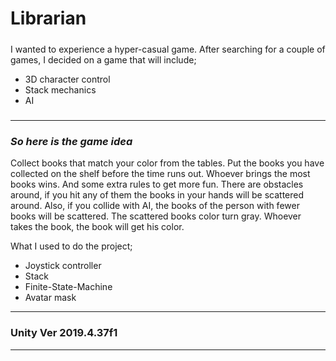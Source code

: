 # Librarian
#####
I wanted to experience a hyper-casual game. After searching for a couple of games, I decided on a game that will include;
- 3D character control<br/>
- Stack mechanics<br/>
- AI<br/>
#####
-------------------------------------------------------------------------------------------------------------------------------------------------------------------------
### *So here is the game idea* ###
Collect books that match your color from the tables. Put the books you have collected on the shelf before the time runs out. Whoever brings the most books wins. And some extra rules to get more fun. There are obstacles around, if you hit any of them the books in your hands will be scattered around. Also, if you collide with AI, the books of the person with fewer books will be scattered. The scattered books color turn gray. Whoever takes the book, the book will get his color.

What I used to do the project;
* Joystick controller<br/>
* Stack<br/>
* Finite-State-Machine<br/>
* Avatar mask<br/>
-------------------------------------------------------------------------------------------------------------------------------------------------------------------------
### Unity Ver 2019.4.37f1
-------------------------------------------------------------------------------------------------------------------------------------------------------------------------
